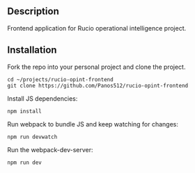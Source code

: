 ## Description

Frontend application for Rucio operational intelligence project.

## Installation

Fork the repo into your personal project and clone the project.
```commandline
cd ~/projects/rucio-opint-frontend
git clone https://github.com/Panos512/rucio-opint-frontend
```

Install JS dependencies:
```commandline
npm install
```

Run webpack to bundle JS and keep watching for changes:
```commandline
npm run devwatch
```

Run the webpack-dev-server:
```commandline
npm run dev
```
